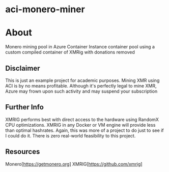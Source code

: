 # aci-monero-miner

# About
Monero mining pool in Azure Container Instance container pool using a custom compiled container of XMRig with donations removed

## Disclaimer
This is just an example project for academic purposes.  Mining XMR using ACI is by no means profitable.  Although it's perfectly legal to mine XMR, Azure may frown upon such activity and may suspend your subscription

## Further Info 
XMRIG performs best with direct access to the hardware using RandomX CPU optimizations.  XMRIG in any Docker or VM engine will provide less than optimal hashrates.  Again, this was more of a project to do just to see if I could do it.  There is zero real-world feasibility to this project. 

## Resources
Monero[https://getmonero.org]
XMRIG[https://github.com/xmrig]